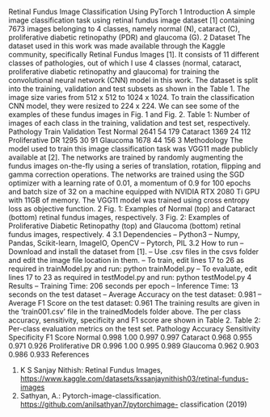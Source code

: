 Retinal Fundus Image Classification Using
PyTorch
1 Introduction
A simple image classification task using retinal fundus image dataset [1] containing
7673 images belonging to 4 classes, namely normal (N), cataract (C),
proliferative diabetic retinopathy (PDR) and glaucoma (G).
2 Dataset
The dataset used in this work was made available through the Kaggle community,
specifically Retinal Fundus Images [1]. It consists of 11 different classes of
pathologies, out of which I use 4 classes (normal, cataract, proliferative diabetic
retinopathy and glaucoma) for training the convolutional neural network (CNN)
model in this work. The dataset is split into the training, validation and test
subsets as shown in the Table 1.
The image size varies from 512 x 512 to 1024 x 1024. To train the classification
CNN model, they were resized to 224 x 224. We can see some of the examples
of these fundus images in Fig. 1 and Fig. 2.
Table 1: Number of images of each class in the training, validation and test set,
respectively.
Pathology Train Validation Test
Normal 2641 54 179
Cataract 1369 24 112
Proliferative DR 1295 30 91
Glaucoma 1678 44 156
3 Methodology
The model used to train this image classification task was VGG11 made publicly
available at [2]. The networks are trained by randomly augmenting the fundus
images on-the-fly using a series of translation, rotation, flipping and gamma
correction operations. The networks are trained using the SGD optimizer with a
learning rate of 0.01, a momentum of 0.9 for 100 epochs and batch size of 32 on
a machine equipped with NVIDIA RTX 2080 Ti GPU with 11GB of memory.
The VGG11 model was trained using cross entropy loss as objective function.
2
Fig. 1: Examples of Normal (top) and Cataract (bottom) retinal fundus images,
respectively.
3
Fig. 2: Examples of Proliferative Diabetic Retinopathy (top) and Glaucoma (bottom)
retinal fundus images, respectively.
4
3.1 Dependencies
– Python3
– Numpy, Pandas, Scikit-learn, ImageIO, OpenCV
– Pytorch, PIL
3.2 How to run
– Download and install the dataset from [1].
– Use .csv files in the csvs folder and edit the image file location in them.
– To train, edit lines 17 to 26 as required in trainModel.py and run: python
trainModel.py
– To evaluate, edit lines 17 to 23 as required in testModel.py and run: python
testModel.py
4 Results
– Training Time: 206 seconds per epoch
– Inference Time: 13 seconds on the test dataset
– Average Accuracy on the test dataset: 0.981
– Average F1 Score on the test dataset: 0.961
The training results are given in the ’train001.csv’ file in the trainedModels
folder above. The per class accuracy, sensitivity, specificity and F1 score are
shown in Table 2.
Table 2: Per-class evaluation metrics on the test set.
Pathology Accuracy Sensitivity Specificity F1 Score
Normal 0.998 1.00 0.997 0.997
Cataract 0.968 0.955 0.971 0.926
Proliferative DR 0.996 1.00 0.995 0.989
Glaucoma 0.962 0.903 0.986 0.933
References
1. K S Sanjay Nithish: Retinal Fundus Images,
https://www.kaggle.com/datasets/kssanjaynithish03/retinal-fundus-images
2. Sathyan, A.: Pytorch-image-classification. https://github.com/anilsathyan7/pytorchimage-
classification (2019)
